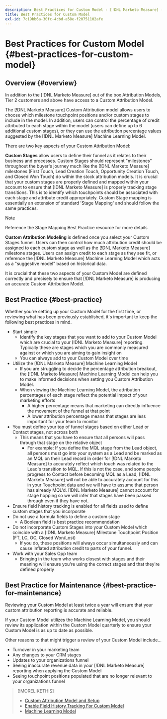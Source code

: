 ```yaml
---
description: Best Practices for Custom Model - [!DNL Marketo Measure] - Product Documentation
title: Best Practices for Custom Model
exl-id: 7c19bb6a-30fc-4cbd-a58e-f20751102afe
---
```

# Best Practices for Custom Model {#best-practices-for-custom-model}

## Overview {#overview}

In addition to the [!DNL Marketo Measure] out of the box Attribution Models, Tier 2 customers and above have access to a Custom Attribution Model.

The [!DNL Marketo Measure] Custom Attribution model allows users to choose which milestone touchpoint positions and/or custom stages to include in the model. In addition, users can control the percentage of credit attributed to each stage within the model (users can define up to 6 additional custom stages), or they can use the attribution percentage values suggested by the [!DNL Marketo Measure] Machine Learning Model.

There are two key aspects of your Custom Attribution Model:

**Custom Stages** allow users to define their funnel as it relates to their business and processes. Custom Stages should represent "milestones" throughout the buyer's journey much like the [!DNL Marketo Measure] milestones (First Touch, Lead Creation Touch, Opportunity Creation Touch, and Closed Won Touch) do within the stock attribution models. It is crucial that your custom stages are properly defined and mapped within your account to ensure that [!DNL Marketo Measure] is properly tracking stage transitions. This is to identify which touchpoints should be associated with each stage and attribute credit appropriately. Custom Stage mapping is essentially an extension of standard 'Stage Mapping' and should follow the same practices.

>[!NOTE]
>
>Reference the Stage Mapping Best Practice resource for more details

**Custom Attribution Modeling** is defined once you select your Custom Stages funnel. Users can then control how much attribution credit should be assigned to each custom stage as well as the [!DNL Marketo Measure] milestone stages. Users can assign credit to each stage as they see fit, or reference the [!DNL Marketo Measure] Machine Learning Model which acts as a "suggestive model" based on historical data.

It is crucial that these two aspects of your Custom Model are defined correctly and precisely to ensure that [!DNL Marketo Measure] is producing an accurate Custom Attribution Model.

## Best Practice {#best-practice}

Whether you're setting up your Custom Model for the first time, or reviewing what has been previously established, it's important to keep the following best practices in mind.

* Start simple
   * Identify the key stages that you want to add to your Custom Model which are crucial to your [!DNL Marketo Measure] reporting. Typically these are stages which you are commonly measured against or which you are aiming to gain insight on
   * You can always add to your Custom Model over time
* Utilize the [!DNL Marketo Measure] Machine Learning Model
   * If you are struggling to decide the percentage attribution breakout, the [!DNL Marketo Measure] Machine Learning Model can help you to make informed decisions when setting you Custom Attribution Model.
   * When viewing the Machine Learning Model, the attribution percentages of each stage reflect the potential impact of your marketing efforts
      * A higher percentage means that marketing can directly influence the movement of the funnel at that point
      * A lower attribution percentage means that stages are less important for your team to monitor
* You must define your top of funnel stages based on either Lead or Contact stages, not across both
   * This means that you have to ensure that all persons will pass through that stage on the relative object
      * For example: If you define the MQL stage from the Lead object, all persons must go into your system as a Lead and be marked as an MQL on their Lead record in order for [!DNL Marketo Measure] to accurately reflect which touch was related to the Lead's transition to MQL. If this is not the case, and some people progress to Contact before becoming MQL as a Lead, [!DNL Marketo Measure] will not be able to accurately account for this in your Touchpoint data and we will have to assume that person has already MQL'd. [!DNL Marketo Measure] cannot account for stage hopping so we will infer that stages have been passed through even if they have not.
* Ensure field history tracking is enabled for all fields used to define custom stages that you incorporate
* Do not use a formula fields to define a custom stage
   * A Boolean field is best practice recommendation
* Do not incorporate Custom Stages into your Custom Model which coincide with a [!DNL Marketo Measure] Milestone Touchpoint Position (FT, LC, OC, Closed Won/Lost)
   * If you do, these positions will always occur simultaneously and can cause inflated attribution credit to parts of your funnel.
* Work with your Sales Opp team
   * Bringing in the team who works closest with stages and their meaning will ensure you're using the correct stages and that they're defined properly

## Best Practice for Maintenance {#best-practice-for-maintenance}

Reviewing your Custom Model at least twice a year will ensure that your custom attribution reporting is accurate and reliable.

If your Custom Model utilizes the Machine Learning Model, you should review its application within the Custom Model quarterly to ensure your Custom Model is as up to date as possible.

Other reasons to that might trigger a review of your Custom Model include...

* Turnover in your marketing team
* Any changes to your CRM stages
* Updates to your organizations funnel
* Seeing inaccurate revenue data in your [!DNL Marketo Measure] reporting when applying the Custom Model
* Seeing touchpoint positions populated that are no longer relevant to your organizations funnel

>[!MORELIKETHIS]
>
>* [Custom Attribution Model and Setup](/help/advanced-marketo-measure-features/custom-attribution-models/custom-attribution-model-and-setup.md)
>* [Enable Field History Tracking For Custom Model](/help/advanced-marketo-measure-features/custom-attribution-models/custom-model-setup-enable-field-history-tracking.md)
>* [Machine Learning Model](/help/advanced-marketo-measure-features/custom-attribution-models/machine-learning-model-faq.md)

